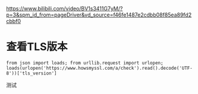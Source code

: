 https://www.bilibili.com/video/BV1s3411G7yM/?p=3&spm_id_from=pageDriver&vd_source=f46fe1487e2cdbb08f85ea89fd2cbbf0

# 查看TLS版本
```
from json import loads; from urllib.request import urlopen; loads(urlopen('https://www.howsmyssl.com/a/check').read().decode('UTF-8'))['tls_version']
```

测试